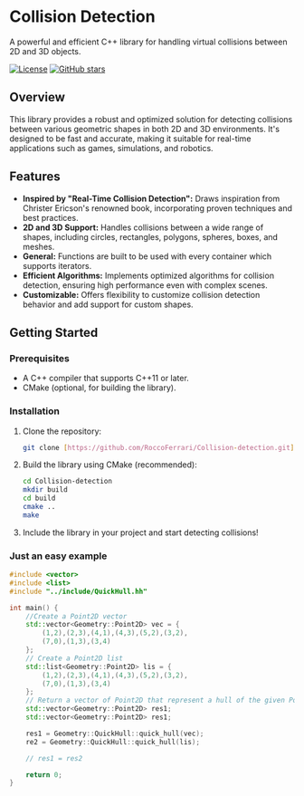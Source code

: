 # Collision Detection

A powerful and efficient C++ library for handling virtual collisions between 2D and 3D objects.

[![License](https://img.shields.io/badge/license-MIT-blue.svg)](LICENSE)
[![GitHub stars](https://img.shields.io/github/stars/RoccoFerrari/collision-detection.svg)](https://github.com/RoccoFerrari/collision-detection/stargazers)

## Overview

This library provides a robust and optimized solution for detecting collisions between various geometric shapes in both 2D and 3D environments. It's designed to be fast and accurate, making it suitable for real-time applications such as games, simulations, and robotics.

## Features

* **Inspired by "Real-Time Collision Detection":** Draws inspiration from Christer Ericson's renowned book, incorporating proven techniques and best practices.
* **2D and 3D Support:** Handles collisions between a wide range of shapes, including circles, rectangles, polygons, spheres, boxes, and meshes.
* **General:** Functions are built to be used with every container which supports iterators.
* **Efficient Algorithms:** Implements optimized algorithms for collision detection, ensuring high performance even with complex scenes.
* **Customizable:** Offers flexibility to customize collision detection behavior and add support for custom shapes.

## Getting Started

### Prerequisites

* A C++ compiler that supports C++11 or later.
* CMake (optional, for building the library).

### Installation

1.  Clone the repository:

    ```bash
    git clone [https://github.com/RoccoFerrari/Collision-detection.git]
    ```

2.  Build the library using CMake (recommended):

    ```bash
    cd Collision-detection
    mkdir build
    cd build
    cmake ..
    make
    ```

3.  Include the library in your project and start detecting collisions!

### Just an easy example

```c++
#include <vector>
#include <list>
#include "../include/QuickHull.hh"

int main() {
    //Create a Point2D vector
    std::vector<Geometry::Point2D> vec = {
        (1,2),(2,3),(4,1),(4,3),(5,2),(3,2),
        (7,0),(1,3),(3,4)
    };
    // Create a Point2D list
    std::list<Geometry::Point2D> lis = {
        (1,2),(2,3),(4,1),(4,3),(5,2),(3,2),
        (7,0),(1,3),(3,4)
    };
    // Return a vector of Point2D that represent a hull of the given Point2D vector
    std::vector<Geometry::Point2D> res1;
    std::vector<Geometry::Point2D> res1;

    res1 = Geometry::QuickHull::quick_hull(vec);
    re2 = Geometry::QuickHull::quick_hull(lis);

    // res1 = res2

    return 0;
}
